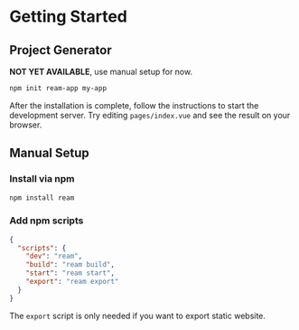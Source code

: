 # Getting Started

## Project Generator

**NOT YET AVAILABLE**, use manual setup for now.

```bash
npm init ream-app my-app
```

After the installation is complete, follow the instructions to start the development server. Try editing `pages/index.vue` and see the result on your browser.

## Manual Setup

### Install via npm

```bash
npm install ream
```

### Add npm scripts

```json
{
  "scripts": {
    "dev": "ream",
    "build": "ream build",
    "start": "ream start",
    "export": "ream export"
  }
}
```

The `export` script is only needed if you want to export static website.
